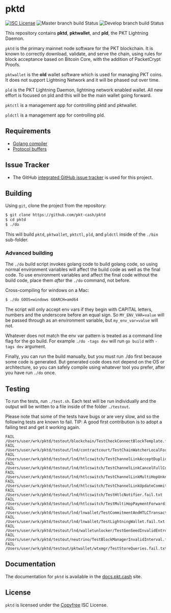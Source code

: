 # pktd

[![ISC License](http://img.shields.io/badge/license-ISC-blue.svg)](http://Copyfree.org)
![Master branch build Status](https://github.com/pkt-cash/pktd/actions/workflows/go.yml/badge.svg?branch=master)
![Develop branch build Status](https://github.com/pkt-cash/pktd/actions/workflows/go.yml/badge.svg?branch=develop)

This repository contains **pktd**, **pktwallet**, and **pld**, the PKT
Lightning Daemon.

`pktd` is the primary mainnet node software for the PKT blockchain.
It is known to correctly download, validate, and serve the chain,
using rules for block acceptance based on Bitcoin Core, with the
addition of PacketCrypt Proofs. 

`pktwallet` is the **old** wallet software which is used for managing
PKT coins. It does not support Lightning Network and it will be phased
out over time.

`pld` is the PKT Lightning Daemon, lightning network enabled wallet.
All new effort is focused on pld and this will be the main wallet going
forward.

`pktctl` is a management app for controlling pktd and pktwallet.

`pldctl` is a management app for controlling pld.

## Requirements

* [Golang compiler](https://command-not-found.com/go)
* [Protocol buffers](https://command-not-found.com/protoc)

## Issue Tracker

* The GitHub [integrated GitHub issue tracker](https://github.com/pkt-cash/pktd/issues) is used for this project.  

## Building

Using `git`, clone the project from the repository:

```bash
$ git clone https://github.com/pkt-cash/pktd
$ cd pktd
$ ./do
```

This will build `pktd`, `pktwallet`, `pktctl`, `pld`, and `pldctl` inside of the `./bin` sub-folder.

### Advanced building

The `./do` build script invokes golang code to build golang code, so using normal environment
variables will affect the build code as well as the final code. To use environment variables and
affect the final code without the build code, place them *after* the `./do` command, not before.


Cross-compiling for windows on a Mac:

```bash
$ ./do GOOS=windows GOARCH=amd64
```

The script will only accept env vars if they begin with CAPITAL letters, numbers and the underscore
before an equal sign. So `MY_ENV_VAR=value` will be passed through as an environment variable, but
`my_env_var=value` will not.

Whatever does not match the env var pattern is treated as a command line flag for the go build.
For example `./do -tags dev` will run `go build` with `-tags dev` argument.

Finally, you can run the build manually, but you must run ./do first because some code is generated.
But generated code does not depend on the OS or architecture, so you can safely compile using
whatever tool you prefer, after you have run `./do` once.

## Testing

To run the tests, run `./test.sh`. Each test will be run individually and the output will be written
to a file inside of the folder `./testout`.

Please note that some of the tests have bugs or are very slow, and so the following tests are known
to fail. TIP: A good first contribution is to adopt a failing test and get it working again.

```
FAIL /Users/user/wrk/pktd/testout/blockchain/TestCheckConnectBlockTemplate.fail.txt
FAIL /Users/user/wrk/pktd/testout/lnd/contractcourt/TestChainWatcherLocalForceCloseDetect.fail.txt
FAIL /Users/user/wrk/pktd/testout/lnd/htlcswitch/TestChannelLinkAcceptDuplicatePayment.fail.txt
FAIL /Users/user/wrk/pktd/testout/lnd/htlcswitch/TestChannelLinkCancelFullCommitment.fail.txt
FAIL /Users/user/wrk/pktd/testout/lnd/htlcswitch/TestChannelLinkMultiHopUnknownPaymentHash.fail.txt
FAIL /Users/user/wrk/pktd/testout/lnd/htlcswitch/TestChannelLinkUpdateCommitFee.fail.txt
FAIL /Users/user/wrk/pktd/testout/lnd/htlcswitch/TestHtlcNotifier.fail.txt
FAIL /Users/user/wrk/pktd/testout/lnd/htlcswitch/TestMultiHopPaymentForwardingEvents.fail.txt
FAIL /Users/user/wrk/pktd/testout/lnd/lnwallet/TestCommitmentAndHTLCTransactions.fail.txt
FAIL /Users/user/wrk/pktd/testout/lnd/lnwallet/TestLightningWallet.fail.txt
FAIL /Users/user/wrk/pktd/testout/lnd/walletunlocker/TestGenSeedInvalidEntropy.fail.txt
FAIL /Users/user/wrk/pktd/testout/neutrino/TestBlockManagerInvalidInterval.fail.txt
FAIL /Users/user/wrk/pktd/testout/pktwallet/wtxmgr/TestStoreQueries.fail.txt
```

## Documentation

The documentation for `pktd` is available in the [docs.pkt.cash](https://docs.pkt.cash) site.

## License

`pktd` is licensed under the [Copyfree](http://Copyfree.org) ISC License.
